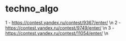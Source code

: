 # techno_algo
1 - https://contest.yandex.ru/contest/9367/enter/ \n
2 - https://contest.yandex.ru/contest/9749/enter/ \n
3 - https://contest.yandex.ru/contest/11054/enter/ \n
